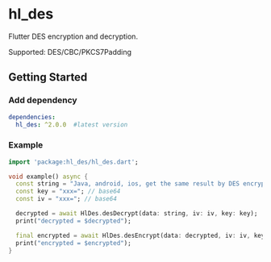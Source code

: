 # hl_des

Flutter DES encryption and decryption.

Supported: DES/CBC/PKCS7Padding

## Getting Started

### Add dependency

```yaml
dependencies:
  hl_des: ^2.0.0  #latest version
```

### Example

```dart
import 'package:hl_des/hl_des.dart';

void example() async {
  const string = "Java, android, ios, get the same result by DES encryption and decryption."; // base64
  const key = "xxx="; // base64
  const iv = "xxx="; // base64

  decrypted = await HlDes.desDecrypt(data: string, iv: iv, key: key);
  print("decrypted = $decrypted");

  final encrypted = await HlDes.desEncrypt(data: decrypted, iv: iv, key: key);
  print("encrypted = $encrypted");
}
```

